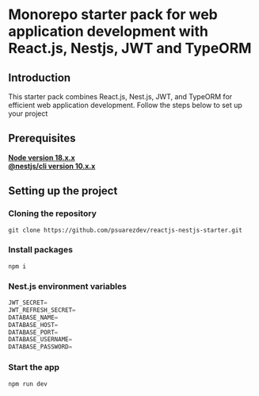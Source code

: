 # Monorepo starter pack for web application development with React.js, Nestjs, JWT and TypeORM

## Introduction

This starter pack combines React.js, Nest.js, JWT, and TypeORM for efficient web application development. Follow the steps below to set up your project

## Prerequisites

**[Node version 18.x.x](https://nodejs.org/)**  
**[@nestjs/cli version 10.x.x](https://nestjs.com/)**

## Setting up the project

### Cloning the repository

```shell
git clone https://github.com/psuarezdev/reactjs-nestjs-starter.git
```

### Install packages

```shell
npm i
```

### Nest.js environment variables

```js
JWT_SECRET=
JWT_REFRESH_SECRET=
DATABASE_NAME=
DATABASE_HOST=
DATABASE_PORT=
DATABASE_USERNAME=
DATABASE_PASSWORD=
```
### Start the app

```shell
npm run dev
```
